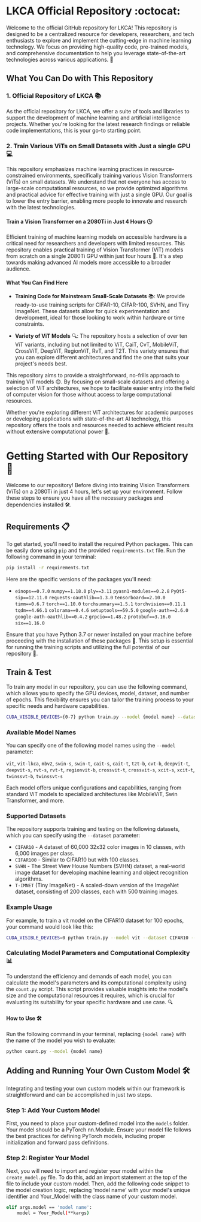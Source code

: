 # LKCA Official Repository :octocat:

Welcome to the official GitHub repository for LKCA! This repository is designed to be a centralized resource for developers, researchers, and tech enthusiasts to explore and implement the cutting-edge in machine learning technology. We focus on providing high-quality code, pre-trained models, and comprehensive documentation to help you leverage state-of-the-art technologies across various applications. 🚀

## What You Can Do with This Repository

### 1. Official Repository of LKCA :books:

As the official repository for LKCA, we offer a suite of tools and libraries to support the development of machine learning and artificial intelligence projects. Whether you're looking for the latest research findings or reliable code implementations, this is your go-to starting point.

### 2. Train Various ViTs on Small Datasets with Just a single GPU 💻

This repository emphasizes machine learning practices in resource-constrained environments, specifically training various Vision Transformers (ViTs) on small datasets. We understand that not everyone has access to large-scale computational resources, so we provide optimized algorithms and practical advice for effective training with just a single GPU. Our goal is to lower the entry barrier, enabling more people to innovate and research with the latest technologies.

#### Train a Vision Transformer on a 2080Ti in Just 4 Hours 🕓

Efficient training of machine learning models on accessible hardware is a critical need for researchers and developers with limited resources. This repository enables practical training of Vision Transformer (ViT) models from scratch on a single 2080Ti GPU within just four hours 🚀. It's a step towards making advanced AI models more accessible to a broader audience.

#### What You Can Find Here

- **Training Code for Mainstream Small-Scale Datasets** 📚: We provide ready-to-use training scripts for CIFAR-10, CIFAR-100, SVHN, and Tiny ImageNet. These datasets allow for quick experimentation and development, ideal for those looking to work within hardware or time constraints.

- **Variety of ViT Models** 🔍: The repository hosts a selection of over ten ViT variants, including but not limited to ViT, CaiT, CvT, MobileViT, CrossViT, DeepViT, RegionViT, RvT, and T2T. This variety ensures that you can explore different architectures and find the one that suits your project's needs best.

This repository aims to provide a straightforward, no-frills approach to training ViT models 😊. By focusing on small-scale datasets and offering a selection of ViT architectures, we hope to facilitate easier entry into the field of computer vision for those without access to large computational resources.

Whether you're exploring different ViT architectures for academic purposes or developing applications with state-of-the-art AI technology, this repository offers the tools and resources needed to achieve efficient results without extensive computational power 💪.


# Getting Started with Our Repository 🚀

Welcome to our repository! Before diving into training Vision Transformers (ViTs) on a 2080Ti in just 4 hours, let's set up your environment. Follow these steps to ensure you have all the necessary packages and dependencies installed 🛠️.

## Requirements 📋

To get started, you'll need to install the required Python packages. This can be easily done using `pip` and the provided `requirements.txt` file. Run the following command in your terminal:

```bash
pip install -r requirements.txt
```

Here are the specific versions of the packages you'll need:

- `einops==0.7.0` `numpy==1.18.0` `ply==3.11` `pyasn1-modules==0.2.8` `PyQt5-sip==12.11.0` `requests-oauthlib==1.3.0` `tensorboard==2.10.0` `timm==0.6.7` `torch==1.10.0` `torchsummary==1.5.1` `torchvision==0.11.1` `tqdm==4.66.1` `colorama==0.4.6` `setuptools==59.5.0` `google-auth==2.6.0` `google-auth-oauthlib==0.4.2` `grpcio==1.48.2` `protobuf==3.16.0` `six==1.16.0`

Ensure that you have Python 3.7 or newer installed on your machine before proceeding with the installation of these packages 🐍. This setup is essential for running the training scripts and utilizing the full potential of our repository 🌟.

## Train & Test

To train any model in our repository, you can use the following command, which allows you to specify the GPU devices, model, dataset, and number of epochs. This flexibility ensures you can tailor the training process to your specific needs and hardware capabilities.

```bash
CUDA_VISIBLE_DEVICES={0-7} python train.py --model {model name} --dataset {dataset name}
```

### Available Model Names

You can specify one of the following model names using the `--model` parameter:

`vit`, `vit-lkca`, `mbv2`, `swin-s`, `swin-t`, `cait-s`, `cait-t`, `t2t-b`, `cvt-b`, `deepvit-t`, `deepvit-s`, `rvt-s`, `rvt-t`, `regionvit-b`, `crossvit-t`, `crossvit-s`, `xcit-s`, `xcit-t`, `twinssvt-b`, `twinssvt-s`

Each model offers unique configurations and capabilities, ranging from standard ViT models to specialized architectures like MobileViT, Swin Transformer, and more.

### Supported Datasets

The repository supports training and testing on the following datasets, which you can specify using the `--dataset` parameter:

- `CIFAR10` - A dataset of 60,000 32x32 color images in 10 classes, with 6,000 images per class.
- `CIFAR100` - Similar to CIFAR10 but with 100 classes.
- `SVHN` - The Street View House Numbers (SVHN) dataset, a real-world image dataset for developing machine learning and object recognition algorithms.
- `T-IMNET` (Tiny ImageNet) - A scaled-down version of the ImageNet dataset, consisting of 200 classes, each with 500 training images.

### Example Usage

For example, to train a vit model on the CIFAR10 dataset for 100 epochs, your command would look like this:

```bash
CUDA_VISIBLE_DEVICES=0 python train.py --model vit --dataset CIFAR10 --epochs 100
```

### Calculating Model Parameters and Computational Complexity 📊

To understand the efficiency and demands of each model, you can calculate the model's parameters and its computational complexity using the `count.py` script. This script provides valuable insights into the model's size and the computational resources it requires, which is crucial for evaluating its suitability for your specific hardware and use case. 🔍

#### How to Use 🛠️

Run the following command in your terminal, replacing `{model name}` with the name of the model you wish to evaluate:

```bash
python count.py --model {model name}
```

## Adding and Running Your Own Custom Model 🛠️

Integrating and testing your own custom models within our framework is straightforward and can be accomplished in just two steps.

### Step 1: Add Your Custom Model

First, you need to place your custom-defined model into the `models` folder. Your model should be a PyTorch nn.Module. Ensure your model file follows the best practices for defining PyTorch models, including proper initialization and forward pass definitions.

### Step 2: Register Your Model

Next, you will need to import and register your model within the `create_model.py` file. To do this, add an import statement at the top of the file to include your custom model. Then, add the following code snippet to the model creation logic, replacing 'model name' with your model's unique identifier and Your_Model with the class name of your custom model.

```bash
elif args.model == 'model name':
    model = Your_Model(**kargs)
```
